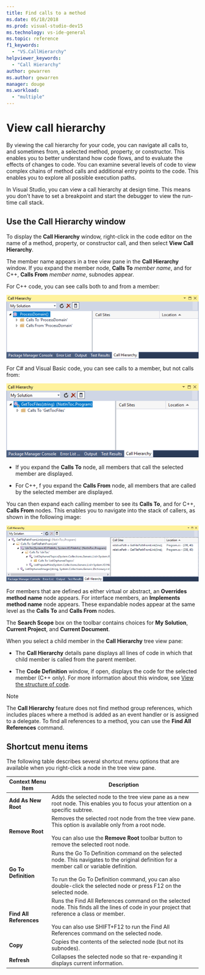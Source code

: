 ```yaml
---
title: Find calls to a method
ms.date: 05/18/2018
ms.prod: visual-studio-dev15
ms.technology: vs-ide-general
ms.topic: reference
f1_keywords:
  - "VS.CallHierarchy"
helpviewer_keywords:
  - "Call Hierarchy"
author: gewarren
ms.author: gewarren
manager: douge
ms.workload:
  - "multiple"
---
```

# View call hierarchy

By viewing the call hierarchy for your code, you can navigate all calls to, and sometimes from, a selected method, property, or constructor. This enables you to better understand how code flows, and to evaluate the effects of changes to code. You can examine several levels of code to view complex chains of method calls and additional entry points to the code. This enables you to explore all possible execution paths.

In Visual Studio, you can view a call hierarchy at design time. This means you don't have to set a breakpoint and start the debugger to view the run-time call stack.

## Use the Call Hierarchy window

To display the **Call Hierarchy** window, right-click in the code editor on the name of a method, property, or constructor call, and then select **View Call Hierarchy**.

The member name appears in a tree view pane in the **Call Hierarchy** window. If you expand the member node, **Calls To** *member name*, and for C++, **Calls From** *member name*, subnodes appear.

For C++ code, you can see calls both to and from a member:

![Call Hierarchy for C++ code in Visual Studio](media/call-hierarchy-cpp.png)

For C# and Visual Basic code, you can see calls to a member, but not calls from:

![Call Hierarchy for C# code in Visual Studio](media/call-hierarchy-csharp.png)

- If you expand the **Calls To** node, all members that call the selected member are displayed.

- For C++, f you expand the **Calls From** node, all members that are called by the selected member are displayed.

You can then expand each calling member to see its **Calls To**, and for C++, **Calls From** nodes. This enables you to navigate into the stack of callers, as shown in the following image:

![Call Hierarchy window with multiple levels expanded](media/call-hierarchy-csharp-expanded.png)

For members that are defined as either virtual or abstract, an **Overrides method name** node appears. For interface members, an **Implements method name** node appears. These expandable nodes appear at the same level as the **Calls To** and **Calls From** nodes.

The **Search Scope** box on the toolbar contains choices for **My Solution**, **Current Project**, and **Current Document**.

When you select a child member in the **Call Hierarchy** tree view pane:

- The **Call Hierarchy** details pane displays all lines of code in which that child member is called from the parent member.

- The **Code Definition** window, if open, displays the code for the selected member (C++ only). For more information about this window, see [View the structure of code](../../ide/viewing-the-structure-of-code.md).

> [!NOTE]
> The **Call Hierarchy** feature does not find method group references, which includes places where a method is added as an event handler or is assigned to a delegate. To find all references to a method, you can use the **Find All References** command.

## Shortcut menu items

The following table describes several shortcut menu options that are available when you right-click a node in the tree view pane.

|Context Menu Item|Description|
|-----------------------|-----------------|
|**Add As New Root**|Adds the selected node to the tree view pane as a new root node. This enables you to focus your attention on a specific subtree.|
|**Remove Root**|Removes the selected root node from the tree view pane. This option is available only from a root node.<br /><br /> You can also use the **Remove Root** toolbar button to remove the selected root node.|
|**Go To Definition**|Runs the Go To Definition command on the selected node. This navigates to the original definition for a member call or variable definition.<br /><br /> To run the Go To Definition command, you can also double-click the selected node or press F12 on the selected node.|
|**Find All References**|Runs the Find All References command on the selected node. This finds all the lines of code in your project that reference a class or member.<br /><br /> You can also use SHIFT+F12 to run the Find All References command on the selected node.|
|**Copy**|Copies the contents of the selected node (but not its subnodes).|
|**Refresh**|Collapses the selected node so that re-expanding it displays current information.|